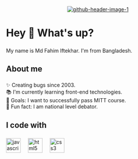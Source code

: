
###
<div align="center">
 <a href="https://ibb.co/2yCc8Sq"><img src="https://i.ibb.co/pxM4WQ2/github-header-image-1.png" alt="github-header-image-1" border="0"></a>
</div>

###

<h1 align="left">Hey 👋 What's up?</h1>

###

<p align="left">My name is  Md Fahim Iftekhar. I'm from Bangladesh.</p>

###

<h2 align="left">About me</h2>

###

<p align="left">✨ Creating bugs since 2003.<br>📚 I'm currently learning front-end technologies.<br>🎯 Goals: I want to successfully pass MITT course.<br>🎲 Fun fact: I am national level debator.</p>

###

<h2 align="left">I code with</h2>

###

<div align="left">
  <img src="https://cdn.jsdelivr.net/gh/devicons/devicon/icons/javascript/javascript-original.svg" height="40" alt="javascript logo"  />
  <img width="12" />
  <img src="https://cdn.jsdelivr.net/gh/devicons/devicon/icons/html5/html5-original.svg" height="40" alt="html5 logo"  />
  <img width="12" />
  <img src="https://cdn.jsdelivr.net/gh/devicons/devicon/icons/css3/css3-original.svg" height="40" alt="css3 logo"  />
</div>

